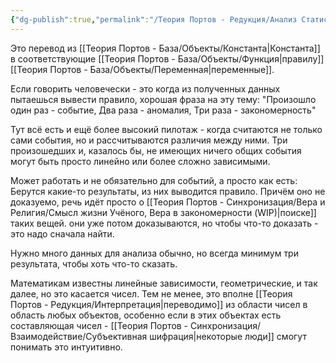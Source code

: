 ```yaml
---
{"dg-publish":true,"permalink":"/Теория Портов - Редукция/Анализ Статистики/"}
---
```


Это перевод из [[Теория Портов - База/Объекты/Константа\|Константа]] в соответствующие [[Теория Портов - База/Объекты/Функция\|правилу]] [[Теория Портов - База/Объекты/Переменная\|переменные]].

Если говорить человечески - это когда из полученных данных пытаешься вывести правило, хорошая фраза на эту тему:
"Произошло один раз - событие,
Два раза - аномалия,
Три раза - закономерность"

Тут всё есть и ещё более высокий пилотаж - когда считаются не только сами события, но и рассчитываются различия между ними.
Три произошедших и, казалось бы, не имеющих ничего общих события могут быть просто линейно или более сложно зависимыми.

Может работать и не обязательно для событий, а просто как есть:
Берутся какие-то результаты, из них выводится правило. Причём оно не доказуемо, речь идёт просто о [[Теория Портов - Синхронизация/Вера и Религия/Смысл жизни Учёного, Вера в закономерности (WIP)\|поиске]] таких вещей.
они уже потом доказываются, но чтобы что-то доказать - это надо сначала найти.

Нужно много данных для анализа обычно, но всегда минимум три результата, чтобы хоть что-то сказать.

Математикам известны линейные зависимости, геометрические, и так далее, но это касается чисел.
Тем не менее, это вполне [[Теория Портов - Редукция/Интерпретация\|переводимо]] из области чисел в область любых объектов, особенно если в этих объектах есть составляющая чисел - [[Теория Портов - Синхронизация/Взаимодействие/Субъективная шифрация\|некоторые люди]] смогут понимать это интуитивно.